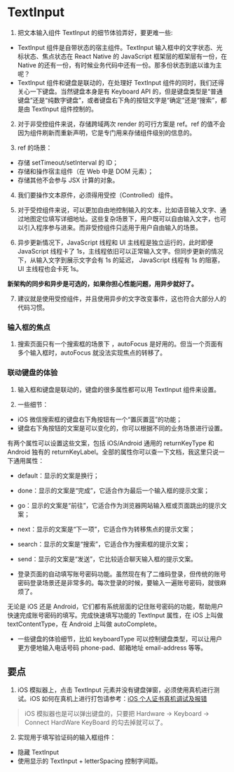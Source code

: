 # TextInput

1. 把文本输入组件 TextInput 的细节体验弄好，要更难一些:

- TextInput 组件是自带状态的宿主组件。TextInput 输入框中的文字状态、光标状态、焦点状态在 React Native 的 JavaScript 框架层的框架层有一份，在 Native 的还有一份，有时候业务代码中还有一份。那多份状态到底以谁为主呢？
- TextInput 组件和键盘是联动的，在处理好 TextInput 组件的同时，我们还得关心一下键盘。当然键盘本身是有 Keyboard API 的，但是键盘类型是“普通键盘”还是“纯数字键盘”，或者键盘右下角的按钮文字是“确定”还是“搜索”，都是由 TextInput 组件控制的。

2. 对于非受控组件来说，存储跨域两次 render 的可行方案是 ref。ref 的值不会因为组件刷新而重新声明，它是专门用来存储组件级别的信息的。

3. ref 的场景：

- 存储 setTimeout/setInterval 的 ID；
- 存储和操作宿主组件（在 Web 中是 DOM 元素）；
- 存储其他不会参与 JSX 计算的对象。

4. 我们要操作文本原件，必须得用受控（Controlled）组件。

5. 对于受控组件来说，可以更加自由地控制输入的文本，比如语音输入文字、通过地图定位填写详细地址。这些复杂场景下，用户既可以自由输入文字，也可以引入程序参与进来。而非受控组件只适用于用户自由输入的场景。

6. 异步更新情况下，JavaScript 线程和 UI 主线程是独立运行的，此时即便 JavaScript 线程卡了 1s，主线程依旧可以正常输入文字。但同步更新的情况下，从输入文字到展示文字会有 1s 的延迟， JavaScript 线程有 1s 的阻塞，UI 主线程也会卡死 1s。

**新架构的同步和异步是可选的，如果你担心性能问题，用异步就好了。**

7. 建议就是使用受控组件，并且使用异步的文字改变事件，这也符合大部分人的代码习惯。

### 输入框的焦点

1. 搜索页面只有一个搜索框的场景下 ，autoFocus 是好用的。但当一个页面有多个输入框时，autoFocus 就没法实现焦点的转移了。

### 联动键盘的体验

1. 输入框和键盘是联动的，键盘的很多属性都可以用 TextInput 组件来设置。

2. 一些细节：

- iOS 微信搜索框的键盘右下角按钮有一个“置灰置蓝”的功能；
- 键盘右下角按钮的文案是可以变化的，你可以根据不同的业务场景进行设置。

有两个属性可以设置这些文案，包括 iOS/Android 通用的 returnKeyType 和 Android 独有的 returnKeyLabel。全部的属性你可以查一下文档，我这里只说一下通用属性：

- default：显示的文案是换行；
- done：显示的文案是“完成”，它适合作为最后一个输入框的提示文案；
- go：显示的文案是“前往”，它适合作为浏览器网站输入框或页面跳出的提示文案；
- next：显示的文案是“下一项”，它适合作为转移焦点的提示文案；
- search：显示的文案是“搜索”，它适合作为搜索框的提示文案；
- send：显示的文案是“发送”，它比较适合聊天输入框的提示文案。

- 登录页面的自动填写账号密码功能。虽然现在有了二维码登录，但传统的账号密码登录场景还是非常多的。每次登录的时候，要输入一遍账号密码，就很麻烦了。

无论是 iOS 还是 Android，它们都有系统层面的记住账号密码的功能，帮助用户快速完成账号密码的填写。完成快速填写功能的 TextInput 属性，在 iOS 上叫做 textContentType，在 Android 上叫做 autoComplete。

- 一些键盘的体验细节，比如 keyboardType 可以控制键盘类型，可以让用户更方便地输入电话号码 phone-pad、邮箱地址 email-address 等等。

## 要点

1. iOS 模拟器上，点击 TextInput 元素并没有键盘弹窗，必须使用真机进行测试。iOS 如何在真机上进行打包请参考：[iOS 个人证书真机调试及报错](https://www.jianshu.com/p/f31116a76ea9)

> iOS 模拟器也是可以弹出键盘的，只要把 Hardware -> Keyboard -> Connect HardWare KeyBoard 的勾去掉就可以了。

2. 实现用于填写验证码的输入框组件：

- 隐藏 TextInput
- 使用显示的 TextInput + letterSpacing 控制字间距。
